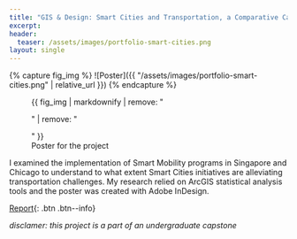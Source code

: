 ```yaml
---
title: "GIS & Design: Smart Cities and Transportation, a Comparative Case Study"
excerpt: 
header:
  teaser: /assets/images/portfolio-smart-cities.png
layout: single
---
```

{% capture fig_img %}
![Poster]({{ "/assets/images/portfolio-smart-cities.png" | relative_url }})
{% endcapture %}

<figure>
  {{ fig_img | markdownify | remove: "<p>" | remove: "</p>" }}
  <figcaption>Poster for the project</figcaption>
</figure>

I examined the implementation of Smart Mobility programs in Singapore and Chicago to understand to what extent Smart Cities initiatives are alleviating transportation challenges. My research relied on ArcGIS statistical analysis tools and the poster was created with Adobe InDesign.

[Report](https://github.com/gillianzhaoxz/web/blob/master/assets/doc/smartMobility_report.pdf){: .btn .btn--info}

_disclamer: this project is a part of an undergraduate capstone_